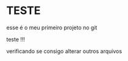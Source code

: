 # TESTE
esse é o meu primeiro projeto no git

teste !!!

verificando se consigo alterar outros arquivos
